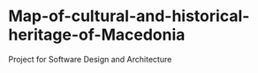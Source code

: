 # Map-of-cultural-and-historical-heritage-of-Macedonia
 Project for Software Design and Architecture
